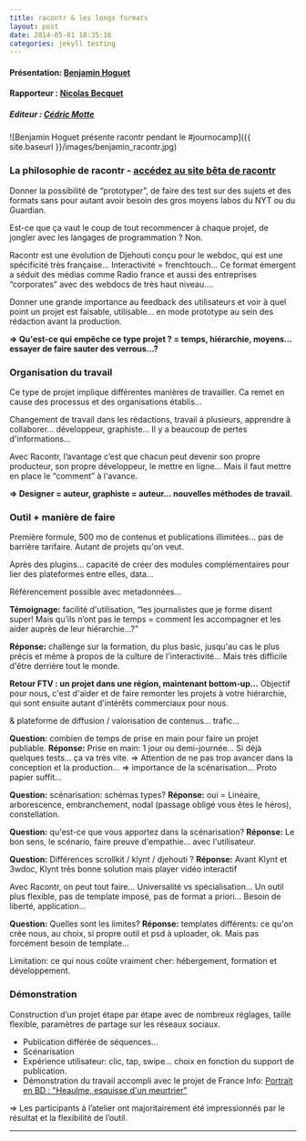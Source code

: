 ```yaml
---
title: racontr & les longs formats
layout: post
date: 2014-05-01 18:35:16
categories: jekyll testing
---
```


#### Présentation: [Benjamin Hoguet](https://twitter.com/benhoguet)
#### Rapporteur : [Nicolas Becquet](http://mediatype.be/)
##### Editeur : [Cédric Motte](https:twitter.com/chouing)

![Benjamin Hoguet présente racontr pendant le #journocamp]({{ site.baseurl }}/images/benjamin_racontr.jpg)


### La philosophie de racontr - [accédez au site bêta de racontr](http://racontr.com/)

Donner la possibilité de “prototyper”, de faire des test sur des sujets et des formats sans pour autant avoir besoin des gros moyens labos du NYT ou du Guardian.

Est-ce que ça vaut le coup de tout recommencer à chaque projet, de jongler avec les langages de programmation ? Non.

Racontr est une évolution de Djehouti conçu pour le webdoc, qui est une spécificité très française... Interactivité = frenchtouch... Ce format émergent a séduit des médias comme Radio france et aussi des entreprises “corporates” avec des webdocs de très haut niveau.... 

Donner une grande importance au feedback des utilisateurs et voir à quel point un projet est faisable, utilisable... en mode prototype au sein des rédaction avant la production. 

**=> Qu'est-ce qui empêche ce type projet ? = temps, hiérarchie, moyens... essayer de faire sauter des verrous...?**

### Organisation du travail

Ce type de projet implique différentes manières de travailler. Ca remet en cause des processus et des organisations établis... 

Changement de travail dans les rédactions, travail à plusieurs, apprendre à collaborer... développeur, graphiste… Il y a beaucoup de pertes d'informations...

Avec Racontr, l’avantage c’est que chacun peut devenir son propre producteur, son propre développeur, le mettre en ligne... Mais il faut mettre en place le “comment” à l'avance.

**=> Designer = auteur, graphiste = auteur... nouvelles méthodes de travail.**

### Outil + manière de faire

Première formule, 500 mo de contenus et publications illimitées... pas de barrière tarifaire. Autant de projets qu'on veut.

Après des plugins... capacité de créer des modules complémentaires pour lier des plateformes entre elles, data...

Référencement possible avec metadonnées... 

**Témoignage:** facilité d'utilisation, “les journalistes que je forme disent super! Mais qu’ils n’ont pas le temps = comment les accompagner et les aider auprès de leur hiérarchie…?”

**Réponse:** challenge sur la formation, du plus basic, jusqu'au cas le plus précis et même à propos de la culture de l'interactivité... Mais très difficile d'être derrière tout le monde.

**Retour FTV : un projet dans une région, maintenant bottom-up...** Objectif pour nous, c'est d'aider et de faire remonter les projets à votre hiérarchie, qui sont ensuite autant d'intérêts commerciaux pour nous.

& plateforme de diffusion / valorisation de contenus... trafic...

**Question:** combien de temps de prise en main pour faire un projet publiable.
**Réponse:** Prise en main: 1 jour ou demi-journée… Si déjà quelques tests... ça va très vite.
=> Attention de ne pas trop avancer dans la conception et la production... => importance de la scénarisation... Proto papier suffit...

**Question:** scénarisation: schémas types? 
**Réponse:** oui = Linéaire, arborescence, embranchement, nodal (passage obligé vous êtes le héros), constellation.

**Question:** qu'est-ce que vous apportez dans la scénarisation?
**Réponse:** Le bon sens, le scénario, faire preuve d'empathie... avec l'utilisateur.

**Question:** Différences scrollkit / klynt / djehouti ?
**Réponse:** Avant Klynt et 3wdoc, Klynt très bonne solution mais player vidéo interactif

Avec Racontr, on peut tout faire... Universalité vs spécialisation... Un outil plus flexible, pas de template imposé, pas de format a priori... Besoin de liberté, application...

**Question:** Quelles sont les limites?
**Réponse:** templates différents: ce qu'on crée nous, au choix, si propre outil et psd à uploader, ok. Mais pas forcément besoin de template... 

Limitation: ce qui nous coûte vraiment cher: hébergement, formation et développement.

### Démonstration

Construction d’un projet étape par étape avec de nombreux réglages, taille flexible, paramètres de partage sur les réseaux sociaux.

+ Publication différée de séquences...  
+ Scénarisation  
+ Expérience utilisateur: clic, tap, swipe… choix en fonction du support de publication.
+ Démonstration du travail accompli avec le projet de France Info: [Portrait en BD : "Heaulme, esquisse d'un meurtrier"](http://www.franceinfo.fr/justice/portrait-en-bd-heaulme-esquisse-d-un-meurtrier-1365081-2014-03-27)

=> Les participants à l’atelier ont majoritairement été impressionnés par le résultat et la flexibilité de l’outil.




-------------

